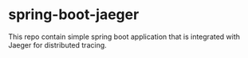 # spring-boot-jaeger
This repo contain simple spring boot application that is integrated with Jaeger for distributed tracing.
